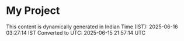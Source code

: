 # My Project

This content is dynamically generated in Indian Time (IST): 2025-06-16 03:27:14 IST
Converted to UTC: 2025-06-15 21:57:14 UTC
